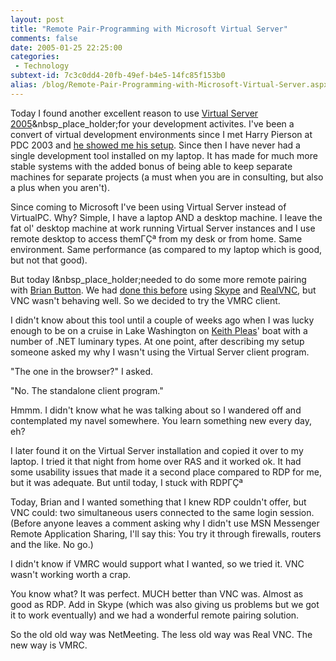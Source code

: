 ```yaml
---
layout: post
title: "Remote Pair-Programming with Microsoft Virtual Server"
comments: false
date: 2005-01-25 22:25:00
categories:
 - Technology
subtext-id: 7c3c0dd4-20fb-49ef-b4e5-14fc85f153b0
alias: /blog/Remote-Pair-Programming-with-Microsoft-Virtual-Server.aspx
---
```



Today I found another excellent reason to use [Virtual Server 2005](http://www.microsoft.com/windowsserversystem/virtualserver/default.mspx)&nbsp_place_holder;for your development activites. I've been a convert of virtual development environments since I met Harry Pierson at PDC 2003 and [he showed me his setup](http://www.peterprovost.org/archive/2003/11/10/923.aspx). Since then I have never had a single development tool installed on my laptop. It has made for much more stable systems with the added bonus of being able to keep separate machines for separate projects (a must when you are in consulting, but also a plus when you aren't).

Since coming to Microsoft I've been using Virtual Server instead of VirtualPC. Why? Simple, I have a laptop AND a desktop machine. I leave the fat ol' desktop machine at work running Virtual Server instances and I use remote desktop to access themΓÇª from my desk or from home. Same environment. Same performance (as compared to my laptop which is good, but not that good).

But today I&nbsp_place_holder;needed to do some more remote pairing with [Brian Button](http://dotnetjunkies.com/WebLog/oneagilecoder/). We had [done this before](http://dotnetjunkies.com/WebLog/oneagilecoder/archive/2004/12/03/34886.aspx) using [Skype](http://www.skype.com/) and [RealVNC](http://www.realvnc.com/), but VNC wasn't behaving well. So we decided to try the VMRC client.

I didn't know about this tool until a couple of weeks ago when I was lucky enough to be on a cruise in Lake Washington on [Keith Pleas](http://weblogs.asp.net/kpleas/)' boat with a number of .NET luminary types. At one point, after describing my setup someone asked my why I wasn't using the Virtual Server client program.

"The one in the browser?" I asked.

"No. The standalone client program."

Hmmm. I didn't know what he was talking about so I wandered off and contemplated my navel somewhere. You learn something new every day, eh?

I later found it on the Virtual Server installation and copied it over to my laptop. I tried it that night from home over RAS and it worked ok. It had some usability issues that made it a second place compared to RDP for me, but it was adequate. But until today, I stuck with RDPΓÇª

Today, Brian and I wanted something that I knew RDP couldn't offer, but VNC could: two simultaneous users connected to the same login session. (Before anyone leaves a comment asking why I didn't use MSN Messenger Remote Application Sharing, I'll say this: You try it through firewalls, routers and the like. No go.)

I didn't know if VMRC would support what I wanted, so we tried it. VNC wasn't working worth a crap.

You know what? It was perfect. MUCH better than VNC was. Almost as good as RDP. Add in Skype (which was also giving us problems but we got it to work eventually) and we had a wonderful remote pairing solution.

So the old old way was NetMeeting. The less old way was Real VNC. The new way is VMRC.
